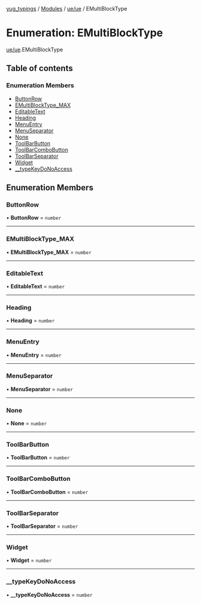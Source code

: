 [yug_typings](../README.md) / [Modules](../modules.md) / [ue/ue](../modules/ue_ue.md) / EMultiBlockType

# Enumeration: EMultiBlockType

[ue/ue](../modules/ue_ue.md).EMultiBlockType

## Table of contents

### Enumeration Members

- [ButtonRow](ue_ue.EMultiBlockType.md#buttonrow)
- [EMultiBlockType\_MAX](ue_ue.EMultiBlockType.md#emultiblocktype_max)
- [EditableText](ue_ue.EMultiBlockType.md#editabletext)
- [Heading](ue_ue.EMultiBlockType.md#heading)
- [MenuEntry](ue_ue.EMultiBlockType.md#menuentry)
- [MenuSeparator](ue_ue.EMultiBlockType.md#menuseparator)
- [None](ue_ue.EMultiBlockType.md#none)
- [ToolBarButton](ue_ue.EMultiBlockType.md#toolbarbutton)
- [ToolBarComboButton](ue_ue.EMultiBlockType.md#toolbarcombobutton)
- [ToolBarSeparator](ue_ue.EMultiBlockType.md#toolbarseparator)
- [Widget](ue_ue.EMultiBlockType.md#widget)
- [\_\_typeKeyDoNoAccess](ue_ue.EMultiBlockType.md#__typekeydonoaccess)

## Enumeration Members

### ButtonRow

• **ButtonRow** = `number`

___

### EMultiBlockType\_MAX

• **EMultiBlockType\_MAX** = `number`

___

### EditableText

• **EditableText** = `number`

___

### Heading

• **Heading** = `number`

___

### MenuEntry

• **MenuEntry** = `number`

___

### MenuSeparator

• **MenuSeparator** = `number`

___

### None

• **None** = `number`

___

### ToolBarButton

• **ToolBarButton** = `number`

___

### ToolBarComboButton

• **ToolBarComboButton** = `number`

___

### ToolBarSeparator

• **ToolBarSeparator** = `number`

___

### Widget

• **Widget** = `number`

___

### \_\_typeKeyDoNoAccess

• **\_\_typeKeyDoNoAccess** = `number`
